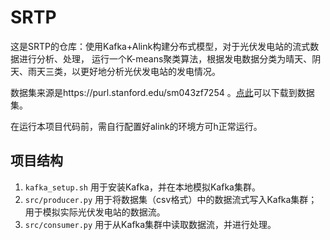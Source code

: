 # SRTP

这是SRTP的仓库：使用Kafka+Alink构建分布式模型，对于光伏发电站的流式数据进行分析、处理，
运行一个K-means聚类算法，根据发电数据分类为晴天、阴天、雨天三类，以更好地分析光伏发电站的发电情况。

数据集来源是https://purl.stanford.edu/sm043zf7254
。[点此](https://stacks.stanford.edu/file/druid:sm043zf7254/2017_pv_raw.csv)可以下载到数据集。

在运行本项目代码前，需自行配置好alink的环境方可h正常运行。

## 项目结构

1. `kafka_setup.sh` 用于安装Kafka，并在本地模拟Kafka集群。
2. `src/producer.py` 用于将数据集（csv格式）中的数据流式写入Kafka集群；用于模拟实际光伏发电站的数据流。
3. `src/consumer.py` 用于从Kafka集群中读取数据流，并进行处理。
